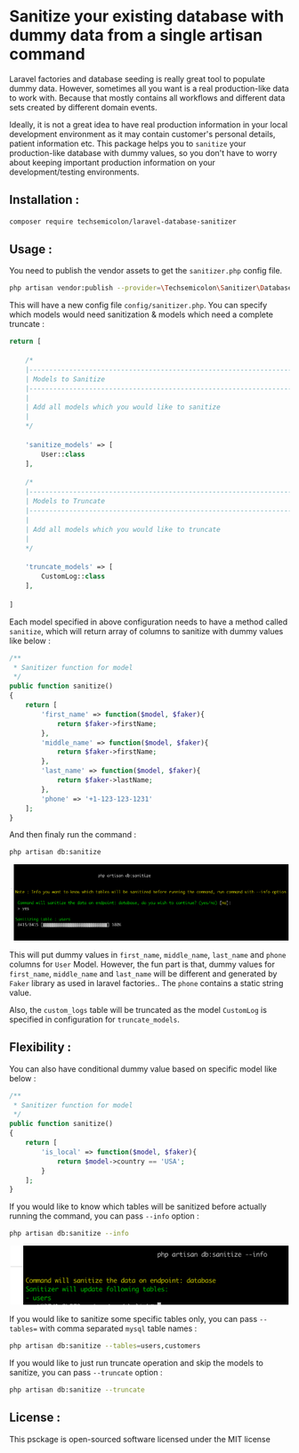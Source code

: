 # Sanitize your existing database with dummy data from a single artisan command

Laravel factories and database seeding is really great tool to populate dummy data. However, sometimes all you want is a real production-like data to work with. Because that mostly contains all workflows and different data sets created by different domain events. 

Ideally, it is not a great idea to have real production information in your local development environment as it may contain customer's personal details, patient information etc. This package helps you to `sanitize` your production-like database with dummy values, so you don't have to worry about keeping important production information on your development/testing environments.

## Installation : 

~~~bash
composer require techsemicolon/laravel-database-sanitizer
~~~

## Usage : 

You need to publish the vendor assets to get the `sanitizer.php` config file.

~~~bash
php artisan vendor:publish --provider=\Techsemicolon\Sanitizer\DatabaseSanitizerServiceProvider
~~~

This will have a new config file `config/sanitizer.php`. You can specify which models would need sanitization & models which need a complete truncate : 

~~~php
return [

    /*
    |--------------------------------------------------------------------------
    | Models to Sanitize
    |--------------------------------------------------------------------------
    |
    | Add all models which you would like to sanitize
    |
    */

    'sanitize_models' => [
        User::class
    ],

    /*
    |--------------------------------------------------------------------------
    | Models to Truncate
    |--------------------------------------------------------------------------
    |
    | Add all models which you would like to truncate
    |
    */

    'truncate_models' => [
        CustomLog::class
    ],

]
~~~

Each model specified in above configuration needs to have a method called `sanitize`, which will return array of columns to sanitize with dummy values like below : 

~~~php
/**
 * Sanitizer function for model
 */
public function sanitize()
{
    return [
        'first_name' => function($model, $faker){
            return $faker->firstName;
        },
        'middle_name' => function($model, $faker){
            return $faker->firstName;
        },
        'last_name' => function($model, $faker){
            return $faker->lastName;
        },
        'phone' => '+1-123-123-1231'
    ];
}
~~~

And then finaly run the command : 

~~~bash
php artisan db:sanitize
~~~

<p align="center">
    <img alt="Laravel" src="usage.png" width="500">
</p>

This will put dummy values in `first_name`, `middle_name`, `last_name` and `phone` columns for `User` Model. However, the fun part is that, dummy values for `first_name`, `middle_name` and `last_name` will be different and generated by `Faker` library as used in laravel factories.. The `phone` contains a static string value.

Also, the `custom_logs` table will be truncated as the model `CustomLog` is specified in configuration for `truncate_models`.

## Flexibility : 

You can also have conditional dummy value based on specific model like below : 
~~~php
/**
 * Sanitizer function for model
 */
public function sanitize()
{
    return [
        'is_local' => function($model, $faker){
            return $model->country == 'USA';
        }
    ];
}
~~~

If you would like to know which tables will be sanitized before actually running the command, you can pass `--info` option : 
~~~bash
php artisan db:sanitize --info
~~~

<p align="center">
    <img alt="Laravel" src="info.png" width="500">
</p>

If you would like to sanitize some specific tables only, you can pass `--tables=` with comma separated `mysql` table names : 
~~~bash
php artisan db:sanitize --tables=users,customers
~~~


If you would like to just run truncate operation and skip the models to sanitize, you can pass `--truncate` option : 
~~~bash
php artisan db:sanitize --truncate
~~~

## License : 

This psckage is open-sourced software licensed under the MIT license
